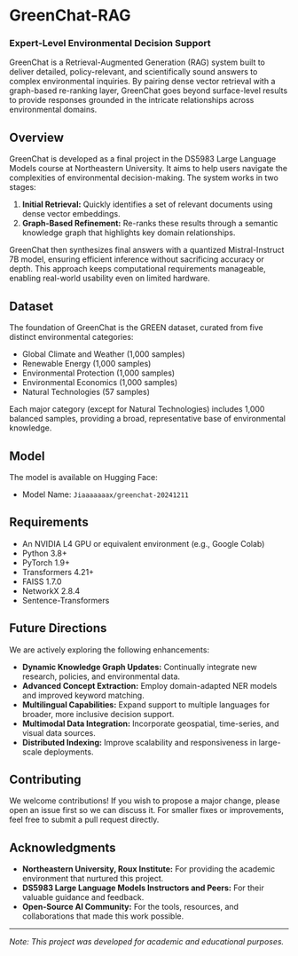# GreenChat-RAG



### Expert-Level Environmental Decision Support

GreenChat is a Retrieval-Augmented Generation (RAG) system built to deliver detailed, policy-relevant, and scientifically sound answers to complex environmental inquiries. By pairing dense vector retrieval with a graph-based re-ranking layer, GreenChat goes beyond surface-level results to provide responses grounded in the intricate relationships across environmental domains.

## Overview

GreenChat is developed as a final project in the DS5983 Large Language Models course at Northeastern University. It aims to help users navigate the complexities of environmental decision-making. The system works in two stages:

1. **Initial Retrieval:** Quickly identifies a set of relevant documents using dense vector embeddings.
2. **Graph-Based Refinement:** Re-ranks these results through a semantic knowledge graph that highlights key domain relationships.

GreenChat then synthesizes final answers with a quantized Mistral-Instruct 7B model, ensuring efficient inference without sacrificing accuracy or depth. This approach keeps computational requirements manageable, enabling real-world usability even on limited hardware.


## Dataset

The foundation of GreenChat is the GREEN dataset, curated from five distinct environmental categories:

- Global Climate and Weather (1,000 samples)
- Renewable Energy (1,000 samples) 
- Environmental Protection (1,000 samples)  
- Environmental Economics (1,000 samples)  
- Natural Technologies (57 samples)

Each major category (except for Natural Technologies) includes 1,000 balanced samples, providing a broad, representative base of environmental knowledge.


## Model
The model is available on Hugging Face:

- Model Name: `Jiaaaaaaax/greenchat-20241211`

## Requirements

- An NVIDIA L4 GPU or equivalent environment (e.g., Google Colab)
- Python 3.8+
- PyTorch 1.9+
- Transformers 4.21+
- FAISS 1.7.0
- NetworkX 2.8.4
- Sentence-Transformers

## Future Directions

We are actively exploring the following enhancements:

- **Dynamic Knowledge Graph Updates:** Continually integrate new research, policies, and environmental data.
- **Advanced Concept Extraction:** Employ domain-adapted NER models and improved keyword matching.
- **Multilingual Capabilities:** Expand support to multiple languages for broader, more inclusive decision support.
- **Multimodal Data Integration:** Incorporate geospatial, time-series, and visual data sources.
- **Distributed Indexing:** Improve scalability and responsiveness in large-scale deployments.

## Contributing

We welcome contributions! If you wish to propose a major change, please open an issue first so we can discuss it. For smaller fixes or improvements, feel free to submit a pull request directly.

## Acknowledgments

- **Northeastern University, Roux Institute:** For providing the academic environment that nurtured this project.
- **DS5983 Large Language Models Instructors and Peers:** For their valuable guidance and feedback.
- **Open-Source AI Community:** For the tools, resources, and collaborations that made this work possible.

---

*Note: This project was developed for academic and educational purposes.*

